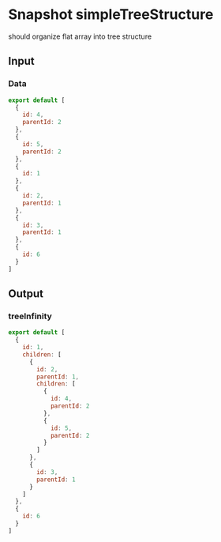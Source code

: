 # Snapshot simpleTreeStructure

should organize flat array into tree structure

## Input

### Data
```js
export default [
  {
    id: 4,
    parentId: 2
  },
  {
    id: 5,
    parentId: 2
  },
  {
    id: 1
  },
  {
    id: 2,
    parentId: 1
  },
  {
    id: 3,
    parentId: 1
  },
  {
    id: 6
  }
]
```

## Output

### treeInfinity
```js
export default [
  {
    id: 1,
    children: [
      {
        id: 2,
        parentId: 1,
        children: [
          {
            id: 4,
            parentId: 2
          },
          {
            id: 5,
            parentId: 2
          }
        ]
      },
      {
        id: 3,
        parentId: 1
      }
    ]
  },
  {
    id: 6
  }
]
```